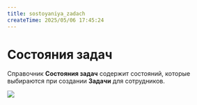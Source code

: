 ```yaml
---
title: sostoyaniya_zadach
createTime: 2025/05/06 17:45:24
---
```

# Состояния задач
Справочник **Состояния задач** содержит состояний, которые выбираются при создании **Задачи** для сотрудников.

![](image395.png)



